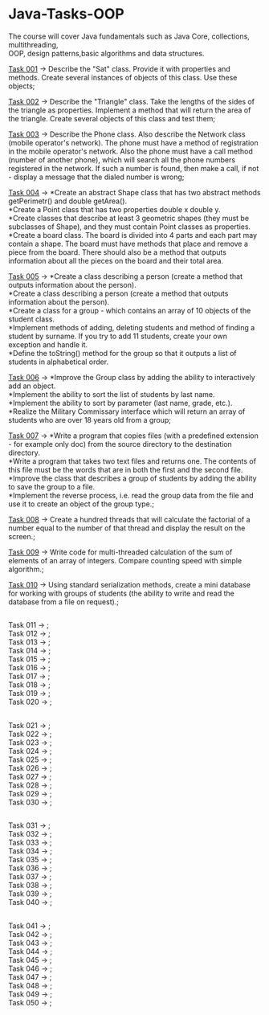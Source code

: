 # Java-Tasks-OOP
The course will cover Java fundamentals such as Java Core, collections, multithreading,<br>
OOP, design patterns,basic algorithms and data structures.<br>

<a href="https://github.com/LeeTovetz/Java-Tasks-OOP/tree/main/src/com/task001" >Task 001</a> -> Describe the "Sat" class. Provide it with properties and methods. Create several instances of objects of this class. Use these objects;<br>

<a href="https://github.com/LeeTovetz/Java-Tasks-OOP/tree/main/src/com/task002" >Task 002</a> -> Describe the "Triangle" class. Take the lengths of the sides of the triangle as properties. Implement a method that will return the area of the triangle. Create several objects of this class and test them;<br>

<a href="https://github.com/LeeTovetz/Java-Tasks-OOP/tree/main/src/com/task003" >Task 003</a> -> Describe the Phone class. Also describe the Network class (mobile operator's network). The phone must have a method of registration in the mobile operator's network. Also the phone must have a call method (number of another phone), which will search all the phone numbers registered in the network. If such a number is found, then make a call, if not - display a message that the dialed number is wrong;<br>

<a href="https://github.com/LeeTovetz/Java-Tasks-OOP/tree/main/src/com/task004" >Task 004</a> -> *Create an abstract Shape class that has two abstract methods getPerimetr() and double getArea().<br>
*Create a Point class that has two properties double x double y.<br>
*Create classes that describe at least 3 geometric shapes (they must be subclasses of Shape), and they must contain Point classes as properties.<br>
*Create a board class. The board is divided into 4 parts and each part may contain a shape. The board must have methods that place and remove a piece from the board. There should also be a method that outputs information about all the pieces on the board and their total area.<br>

<a href="https://github.com/LeeTovetz/Java-Tasks-OOP/tree/main/src/com/task005" >Task 005</a> -> *Create a class describing a person (create a method that outputs information about the person).<br>
*Create a class describing a person (create a method that outputs information about the person).<br>
*Create a class for a group - which contains an array of 10 objects of the student class.<br> 
*Implement methods of adding, deleting students and method of finding a student by surname. If you try to add 11 students, create your own exception and handle it.<br> 
*Define the toString() method for the group so that it outputs a list of students in alphabetical order.<br>

<a href="https://github.com/LeeTovetz/Java-Tasks-OOP/tree/main/src/com/task006" >Task 006</a> -> *Improve the Group class by adding the ability to interactively add an object.<br>
*Implement the ability to sort the list of students by last name.<br>
*Implement the ability to sort by parameter (last name, grade, etc.).<br>
*Realize the Military Commissary interface which will return an array of students who are over 18 years old from a group;<br>

<a href="https://github.com/LeeTovetz/Java-Tasks-OOP/tree/main/src/com/task007" >Task 007</a> ->  *Write a program that copies files (with a predefined extension - for example only doc) from the source directory to the destination directory.<br>
*Write a program that takes two text files and returns one. The contents of this file must be the words that are in both the first and the second file.<br>
*Improve the class that describes a group of students by adding the ability to save the group to a file.<br>
*Implement the reverse process, i.e. read the group data from the file and use it to create an object of the group type.;<br>

<a href="https://github.com/LeeTovetz/Java-Tasks-OOP/tree/main/src/com/task008" >Task 008</a> -> Create a hundred threads that will calculate the factorial of a number equal to the number of that thread and display the result on the screen.;<br>

<a href="https://github.com/LeeTovetz/Java-Tasks-OOP/tree/main/src/com/task009" >Task 009</a> -> Write code for multi-threaded calculation of the sum of elements of an array of integers. Compare counting speed with simple algorithm.;<br>

<a href="https://github.com/LeeTovetz/Java-Tasks-OOP/tree/main/src/com/task010" >Task 010</a> -> Using standard serialization methods, create a mini database for working with groups of students (the ability to write and read the database from a file on request).;<br>

## 
Task 011 -> ;<br>
Task 012 -> ;<br>
Task 013 -> ;<br>
Task 014 -> ;<br>
Task 015 -> ;<br>
Task 016 -> ;<br>
Task 017 -> ;<br>
Task 018 -> ;<br>
Task 019 -> ;<br>
Task 020 -> ;<br>
## 
Task 021 -> ;<br>
Task 022 -> ;<br>
Task 023 -> ;<br>
Task 024 -> ;<br>
Task 025 -> ;<br>
Task 026 -> ;<br>
Task 027 -> ;<br>
Task 028 -> ;<br>
Task 029 -> ;<br>
Task 030 -> ;<br>
## 
Task 031 -> ;<br>
Task 032 -> ;<br>
Task 033 -> ;<br>
Task 034 -> ;<br>
Task 035 -> ;<br>
Task 036 -> ;<br>
Task 037 -> ;<br>
Task 038 -> ;<br>
Task 039 -> ;<br>
Task 040 -> ;<br>
## 
Task 041 -> ;<br>
Task 042 -> ;<br>
Task 043 -> ;<br>
Task 044 -> ;<br>
Task 045 -> ;<br>
Task 046 -> ;<br>
Task 047 -> ;<br>
Task 048 -> ;<br>
Task 049 -> ;<br>
Task 050 -> ;<br>
##










